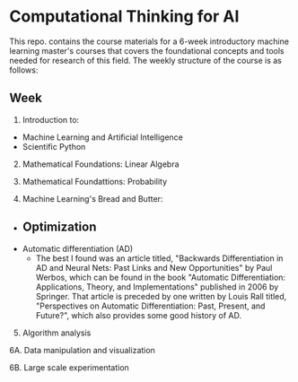 # Computational Thinking for AI

This repo. contains the course materials for a 6-week introductory machine learning master's courses that covers the foundational concepts and tools needed for research of this field. The weekly structure of the course is as follows:

## Week
1. Introduction to:
- Machine Learning and Artificial Intelligence
- Scientific Python

2. Mathematical Foundations: Linear Algebra

3. Mathematical Foundattions: Probability

4. Machine Learning's Bread and Butter:
- Optimization
  - 
- Automatic differentiation (AD)
  - The best I found was an article titled, "Backwards Differentiation in AD and Neural Nets: Past Links and New Opportunities" by Paul Werbos, which can be found in the book "Automatic Differentiation: Applications, Theory, and Implementations" published in 2006 by Springer. That article is preceded by one written by Louis Rall titled, "Perspectives on Automatic Differentiation: Past, Present, and Future?", which also provides some good history of AD.
  

5. Algorithm analysis

6A. Data manipulation and visualization

6B. Large scale experimentation
